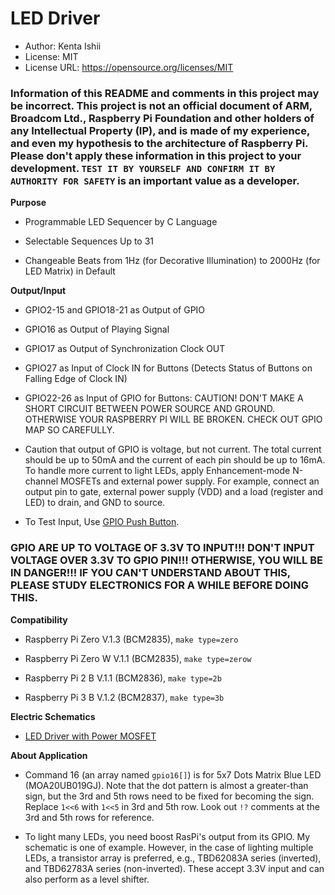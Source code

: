 # LED Driver

* Author: Kenta Ishii
* License: MIT
* License URL: https://opensource.org/licenses/MIT

### Information of this README and comments in this project may be incorrect. This project is not an official document of ARM, Broadcom Ltd., Raspberry Pi Foundation and other holders of any Intellectual Property (IP), and is made of my experience, and even my hypothesis to the architecture of Raspberry Pi. Please don't apply these information in this project to your development. `TEST IT BY YOURSELF AND CONFIRM IT BY AUTHORITY FOR SAFETY` is an important value as a developer.

**Purpose**

* Programmable LED Sequencer by C Language

* Selectable Sequences Up to 31

* Changeable Beats from 1Hz (for Decorative Illumination) to 2000Hz (for LED Matrix) in Default

**Output/Input**

* GPIO2-15 and GPIO18-21 as Output of GPIO

* GPIO16 as Output of Playing Signal

* GPIO17 as Output of Synchronization Clock OUT

* GPIO27 as Input of Clock IN for Buttons (Detects Status of Buttons on Falling Edge of Clock IN)

* GPIO22-26 as Input of GPIO for Buttons: CAUTION! DON'T MAKE A SHORT CIRCUIT BETWEEN POWER SOURCE AND GROUND. OTHERWISE YOUR RASPBERRY PI WILL BE BROKEN. CHECK OUT GPIO MAP SO CAREFULLY.

* Caution that output of GPIO is voltage, but not current. The total current should be up to 50mA and the current of each pin should be up to 16mA. To handle more current to light LEDs, apply Enhancement-mode N-channel MOSFETs and external power supply. For example, connect an output pin to gate, external power supply (VDD) and a load (register and LED) to drain, and GND to source.

* To Test Input, Use [GPIO Push Button](https://github.com/JimmyKenMerchant/Python_Codes).

### GPIO ARE UP TO VOLTAGE OF 3.3V TO INPUT!!! DON'T INPUT VOLTAGE OVER 3.3V TO GPIO PIN!!! OTHERWISE, YOU WILL BE IN DANGER!!! IF YOU CAN'T UNDERSTAND ABOUT THIS, PLEASE STUDY ELECTRONICS FOR A WHILE BEFORE DOING THIS.

**Compatibility**

* Raspberry Pi Zero V.1.3 (BCM2835), `make type=zero`

* Raspberry Pi Zero W V.1.1 (BCM2835), `make type=zerow`

* Raspberry Pi 2 B V.1.1 (BCM2836), `make type=2b`

* Raspberry Pi 3 B V.1.2 (BCM2837), `make type=3b`

**Electric Schematics**

* [LED Driver with Power MOSFET](../schematics/led_driver_mosfet.pdf)

**About Application**

* Command 16 (an array named `gpio16[]`) is for 5x7 Dots Matrix Blue LED (MOA20UB019GJ). Note that the dot pattern is almost a greater-than sign, but the 3rd and 5th rows need to be fixed for becoming the sign. Replace `1<<6` with `1<<5` in 3rd and 5th row. Look out `!?` comments at the 3rd and 5th rows for reference.

* To light many LEDs, you need boost RasPi's output from its GPIO. My schematic is one of example. However, in the case of lighting multiple LEDs, a transistor array is preferred, e.g., TBD62083A series (inverted), and TBD62783A series (non-inverted). These accept 3.3V input and can also perform as a level shifter.
